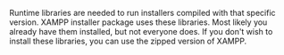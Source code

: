 Runtime libraries are needed to run installers compiled with that specific version. XAMPP installer package uses these libraries. Most likely you already have them installed, but not everyone does. If you don't wish to install these libraries, you can use the zipped version of XAMPP.